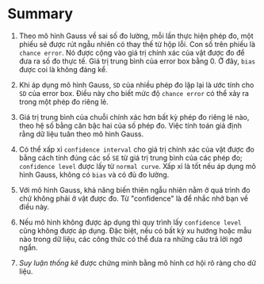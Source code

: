 # Summary

1. Theo mô hình Gauss về sai số đo lường, mỗi lần thực hiện phép đo, một phiếu sẽ được rút ngẫu nhiên có thay thế từ hộp lỗi. Con số trên phiếu là `chance error`. Nó được cộng vào giá trị chính xác của vật được đo để đưa ra số đo thực tế. Giá trị trung bình của error box bằng 0. Ở đây, `bias` được coi là không đáng kể.

2. Khi áp dụng mô hình Gauss, `SD` của nhiều phép đo lặp lại là ước tính cho `SD` của error box. Điều này cho biết mức độ `chance error` có thể xảy ra trong một phép đo riêng lẻ.

3. Giá trị trung bình của chuỗi chính xác hơn bất kỳ phép đo riêng lẻ nào, theo hệ số bằng căn bậc hai của số phép đo. Việc tính toán giả định rằng dữ liệu tuân theo mô hình Gauss.

4. Có thể xấp xỉ `confidence interval` cho giá trị chính xác của vật được đo bằng cách tính đúng các số `SE` từ giá trị trung bình của các phép đo; `confidence level` được lấy từ `normal curve`. Xấp xỉ là tốt nếu áp dụng mô hình Gauss, không có `bias` và có đủ đo lường.

5. Với mô hình Gauss, khả năng biến thiên ngẫu nhiên nằm ở quá trình đo chứ không phải ở vật được đo. Từ "confidence" là để nhắc nhở bạn về điều này.

6. Nếu mô hình không được áp dụng thì quy trình lấy `confidence level` cũng không được áp dụng. Đặc biệt, nếu có bất kỳ xu hướng hoặc mẫu nào trong dữ liệu, các công thức có thể đưa ra những câu trả lời ngớ ngẩn.

7. _Suy luận thống kê_ được chứng minh bằng mô hình cơ hội rõ ràng cho dữ liệu.
